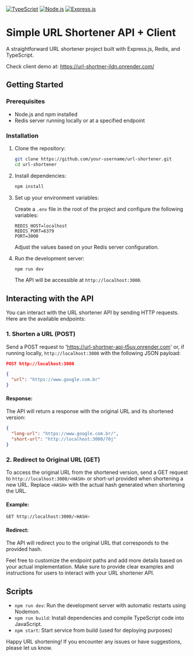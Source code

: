 [![TypeScript](https://img.shields.io/badge/TypeScript-007ACC?style=flat-square&logo=typescript&logoColor=white)](https://www.typescriptlang.org/)
[![Node.js](https://img.shields.io/badge/Node.js-43853D?style=flat-square&logo=node.js&logoColor=white)](https://nodejs.org/)
[![Express.js](https://img.shields.io/badge/Express.js-000000?style=flat-square&logo=express&logoColor=white)](https://expressjs.com/)


# Simple URL Shortener API + Client

A straightforward URL shortener project built with Express.js, Redis, and TypeScript.

Check client demo at: https://url-shortner-jldn.onrender.com/

## Getting Started

### Prerequisites

- Node.js and npm installed
- Redis server running locally or at a specified endpoint

### Installation

1. Clone the repository:

   ```bash
   git clone https://github.com/your-username/url-shortener.git
   cd url-shortener
   ```

2. Install dependencies:

   ```bash
   npm install
   ```

3. Set up your environment variables:

   Create a `.env` file in the root of the project and configure the following variables:

   ```env
   REDIS_HOST=localhost
   REDIS_PORT=6379
   PORT=3000
   ```

   Adjust the values based on your Redis server configuration.

4. Run the development server:

   ```bash
   npm run dev
   ```

   The API will be accessible at `http://localhost:3000`.

## Interacting with the API

You can interact with the URL shortener API by sending HTTP requests. Here are the available endpoints:

### 1. Shorten a URL (POST)

Send a POST request to 'https://url-shortner-api-t5uy.onrender.com' or, if running locally, `http://localhost:3000` with the following JSON payload:

```json
POST http://localhost:3000

{
  "url": "https://www.google.com.br"
}
```

#### Response:

The API will return a response with the original URL and its shortened version:

```json
{
  "long-url": "https://www.google.com.br/",
  "short-url": "http://localhost:3000/70j"
}
```

### 2. Redirect to Original URL (GET)

To access the original URL from the shortened version, send a GET request to `http://localhost:3000/<HASH>` or short-url provided when shortening a new URL. Replace `<HASH>` with the actual hash generated when shortening the URL.

#### Example:

```bash
GET http://localhost:3000/<HASH>
```

#### Redirect:

The API will redirect you to the original URL that corresponds to the provided hash.

Feel free to customize the endpoint paths and add more details based on your actual implementation. Make sure to provide clear examples and instructions for users to interact with your URL shortener API.

## Scripts

- `npm run dev`: Run the development server with automatic restarts using Nodemon.
- `npm run build`: Install dependencies and compile TypeScript code into JavaScript.
- `npm start`: Start service from build (used for deploying purposes)

Happy URL shortening! If you encounter any issues or have suggestions, please let us know.
